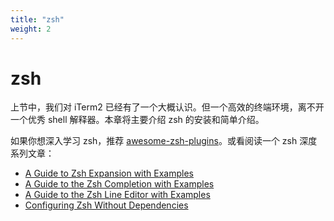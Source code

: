 ```yaml
---
title: "zsh"
weight: 2
---
```


# zsh

上节中，我们对 iTerm2 已经有了一个大概认识。但一个高效的终端环境，离不开一个优秀 shell 解释器。本章将主要介绍 zsh  的安装和简单介绍。

如果你想深入学习 zsh，推荐 [awesome-zsh-plugins](https://github.com/unixorn/awesome-zsh-plugins)。或看阅读一个 zsh 深度系列文章：

- [A Guide to Zsh Expansion with Examples](https://thevaluable.dev/zsh-expansion-guide-example/)
- [A Guide to the Zsh Completion with Examples](https://thevaluable.dev/zsh-completion-guide-examples/)
- [A Guide to the Zsh Line Editor with Examples](https://thevaluable.dev/zsh-line-editor-configuration-mouseless/)
- [Configuring Zsh Without Dependencies](https://thevaluable.dev/zsh-install-configure-mouseless/)
